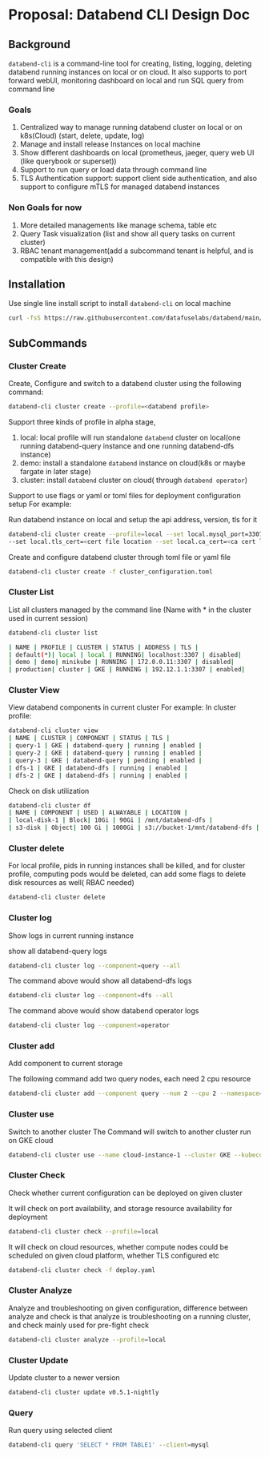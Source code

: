 # Proposal: Databend CLI Design Doc

## Background

`databend-cli` is a command-line tool for creating, listing, logging,
deleting databend running instances on local or
on cloud.
It also supports to port forward webUI, monitoring dashboard on local
and run SQL query from command line

### Goals

1. Centralized way to manage running databend cluster on local or on k8s(Cloud) (start, delete, update, log)
2. Manage and install release Instances on local machine
3. Show different dashboards on local (prometheus, jaeger, query web UI (like querybook or superset))
4. Support to run query or load data through command line
5. TLS Authentication support: support client side authentication, and also support to configure mTLS for managed databend instances

### Non Goals for now

1. More detailed managements like manage schema, table etc
2. Query Task visualization (list and show all query tasks on current cluster)
3. RBAC tenant management(add a subcommand tenant is helpful,
   and is compatible with this design)

## Installation

Use single line install script to install `databend-cli` on local machine

```bash
curl -fsS https://raw.githubusercontent.com/datafuselabs/databend/main/scripts/installer/install.sh | bash
```

## SubCommands

### Cluster Create

Create, Configure and switch to a databend cluster using the following command:

```bash
databend-cli cluster create --profile=<databend profile>
```

Support three kinds of profile in alpha stage,

1. local: local profile will run standalone `databend` cluster on local(one running databend-query instance and one running databend-dfs instance)
2. demo: install a standalone `databend` instance on cloud(k8s or maybe fargate in later stage)
3. cluster: install `databend` cluster on cloud( through `databend operator`)

Support to use flags or yaml or toml files for deployment configuration setup
For example:

Run databend instance on local and setup the api address, version, tls for it

```bash
databend-cli cluster create --profile=local --set local.mysql_port=3307 --set local.http_address=127.0.0.1:7070 --set local.version=v0.4.88-nightly --set local.tls_key=<key file location>
--set local.tls_cert=<cert file location --set local.ca_cert=<ca cert location>
```

Create and configure databend cluster through toml file or yaml file

```bash
databend-cli cluster create -f cluster_configuration.toml
```

### Cluster List

List all clusters managed by the command line (Name with * in the cluster used in current session)

```bash
databend-cli cluster list
```

```bash
| NAME | PROFILE | CLUSTER | STATUS | ADDRESS | TLS |
| default(*)| local | local | RUNNING| localhost:3307 | disabled|
| demo | demo| minikube | RUNNING | 172.0.0.11:3307 | disabled|
| production| cluster | GKE | RUNNING | 192.12.1.1:3307 | enabled|
```

### Cluster View

View databend components in current cluster
For example:
In cluster profile:

```bash
databend-cli cluster view
| NAME | CLUSTER | COMPONENT | STATUS | TLS |
| query-1 | GKE | databend-query | running | enabled |
| query-2 | GKE | databend-query | running | enabled |
| query-3 | GKE | databend-query | pending | enabled |
| dfs-1 | GKE | databend-dfs | running | enabled |
| dfs-2 | GKE | databend-dfs | running | enabled |
```

Check on disk utilization

```bash
databend-cli cluster df
| NAME | COMPONENT | USED | ALWAYABLE | LOCATION |
| local-disk-1 | Block| 10Gi | 90Gi | /mnt/databend-dfs |
| s3-disk | Object| 100 Gi | 1000Gi | s3://bucket-1/mnt/databend-dfs |
```

### Cluster delete

For local profile, pids in running instances shall be killed, and for cluster profile,  computing pods would be deleted, can add some flags to delete disk resources as well( RBAC needed)

```bash
databend-cli cluster delete
```

### Cluster log

Show logs in current running instance

show all databend-query logs

```bash
databend-cli cluster log --component=query --all
```

The command above would show all databend-dfs logs

```bash
databend-cli cluster log --component=dfs --all
```

The command above would show databend operator logs

```bash
databend-cli cluster log --component=operator
```

### Cluster add

Add component to current storage

The following command add two query nodes, each need 2 cpu resource

```bash
databend-cli cluster add --component query --num 2 --cpu 2 --namespace=<operator namespace>
```

### Cluster use

Switch to another cluster
The Command will switch to another cluster run on GKE cloud

```bash
databend-cli cluster use --name cloud-instance-1 --cluster GKE --kubeconfig ~/.kube/config --kubecontext gke-cloud-1
```

### Cluster Check

Check whether current configuration can be deployed on given cluster

It will check on port availability, and storage resource availability for deployment

```bash
databend-cli cluster check --profile=local
```

It will check on cloud resources, whether compute nodes could be scheduled on given cloud platform, whether TLS configured etc

```bash
databend-cli cluster check -f deploy.yaml
```

### Cluster Analyze

Analyze and troubleshooting on given configuration, difference between analyze and check is that analyze is troubleshooting on a running cluster, and check mainly used for pre-fight check

```bash
databend-cli cluster analyze --profile=local
```

### Cluster Update

Update cluster to a newer version

```bash
databend-cli cluster update v0.5.1-nightly
```

### Query

Run query using selected client

```bash
databend-cli query 'SELECT * FROM TABLE1' --client=mysql
```


